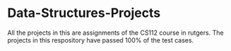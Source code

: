 # Data-Structures-Projects
All the projects in this are assignments of the CS112 course in rutgers.
The projects in this respository have passed 100% of the test cases.
